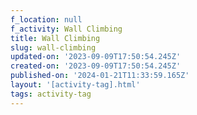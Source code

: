 ```yaml
---
f_location: null
f_activity: Wall Climbing
title: Wall Climbing
slug: wall-climbing
updated-on: '2023-09-09T17:50:54.245Z'
created-on: '2023-09-09T17:50:54.245Z'
published-on: '2024-01-21T11:33:59.165Z'
layout: '[activity-tag].html'
tags: activity-tag
---
```



